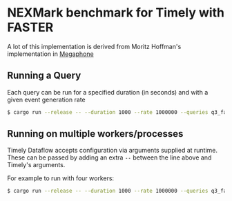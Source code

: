 # NEXMark benchmark for Timely with FASTER

A lot of this implementation is derived from Moritz Hoffman's implementation in [Megaphone](https://github.com/strymon-system/megaphone)

## Running a Query
Each query can be run for a specified duration (in seconds) and with a given event generation rate
```bash
$ cargo run --release -- --duration 1000 --rate 1000000 --queries q3_faster
```

## Running on multiple workers/processes
Timely Dataflow accepts configuration via arguments supplied at runtime. These can be passed by adding an extra `--` between the line above and Timely's arguments.

For example to run with four workers:
```bash
$ cargo run --release -- --duration 1000 --rate 1000000 --queries q3_faster -- -w 4
```